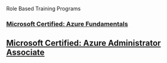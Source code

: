 Role Based Training Programs

### [Microsoft Certified: Azure Fundamentals](https://github.com/e2eSolutionArchitect/academy/edit/main/certification-based-training-programs/azure/AZ-900/readme.md)
## [Microsoft Certified: Azure Administrator Associate](https://github.com/e2eSolutionArchitect/academy/edit/main/certification-based-training-programs/azure/AZ-104/readme.md)
